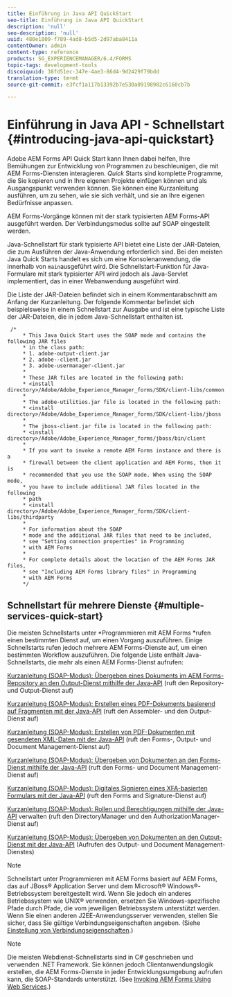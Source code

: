 ```yaml
---
title: Einführung in Java API QuickStart
seo-title: Einführung in Java API QuickStart
description: 'null'
seo-description: 'null'
uuid: 480e1809-f789-4ad8-b5d5-2d97aba8411a
contentOwner: admin
content-type: reference
products: SG_EXPERIENCEMANAGER/6.4/FORMS
topic-tags: development-tools
discoiquuid: 38fd51ec-347e-4ae3-86d4-9d2429f79bdd
translation-type: tm+mt
source-git-commit: e3fcf1a117b13392b7e530a09198982c6160cb7b

---
```



# Einführung in Java API - Schnellstart {#introducing-java-api-quickstart}

Adobe AEM Forms API Quick Start kann Ihnen dabei helfen, Ihre Bemühungen zur Entwicklung von Programmen zu beschleunigen, die mit AEM Forms-Diensten interagieren. *Quick* Starts sind komplette Programme, die Sie kopieren und in Ihre eigenen Projekte einfügen können und als Ausgangspunkt verwenden können. Sie können eine Kurzanleitung ausführen, um zu sehen, wie sie sich verhält, und sie an Ihre eigenen Bedürfnisse anpassen.

AEM Forms-Vorgänge können mit der stark typisierten AEM Forms-API ausgeführt werden. Der Verbindungsmodus sollte auf SOAP eingestellt werden.

Java-Schnellstart für stark typisierte API bietet eine Liste der JAR-Dateien, die zum Ausführen der Java-Anwendung erforderlich sind. Bei den meisten Java Quick Starts handelt es sich um eine Konsolenanwendung, die innerhalb von `main`ausgeführt wird. Die Schnellstart-Funktion für Java-Formulare mit stark typisierter API wird jedoch als Java-Servlet implementiert, das in einer Webanwendung ausgeführt wird.

Die Liste der JAR-Dateien befindet sich in einem Kommentarabschnitt am Anfang der Kurzanleitung. Der folgende Kommentar befindet sich beispielsweise in einem Schnellstart zur Ausgabe und ist eine typische Liste der JAR-Dateien, die in jedem Java-Schnellstart enthalten ist.

```as3
 /* 
     * This Java Quick Start uses the SOAP mode and contains the following JAR files 
     * in the class path: 
     * 1. adobe-output-client.jar 
     * 2. adobe--client.jar 
     * 3. adobe-usermanager-client.jar 
     * 
     * These JAR files are located in the following path: 
     * <install directory>/Adobe/Adobe_Experience_Manager_forms/SDK/client-libs/common 
     * 
     * The adobe-utilities.jar file is located in the following path: 
     * <install directory>/Adobe/Adobe_Experience_Manager_forms/SDK/client-libs/jboss 
     * 
     * The jboss-client.jar file is located in the following path: 
     * <install directory>/Adobe/Adobe_Experience_Manager_forms/jboss/bin/client 
     * 
     * If you want to invoke a remote AEM Forms instance and there is a 
     * firewall between the client application and AEM Forms, then it is  
     * recommended that you use the SOAP mode. When using the SOAP mode,  
     * you have to include additional JAR files located in the following  
     * path 
     * <install directory>/Adobe/Adobe_Experience_Manager_forms/SDK/client-libs/thirdparty 
     * 
     * For information about the SOAP  
     * mode and the additional JAR files that need to be included,  
     * see "Setting connection properties" in Programming  
     * with AEM Forms 
     * 
     * For complete details about the location of the AEM Forms JAR files,  
     * see "Including AEM Forms library files" in Programming  
     * with AEM Forms 
     */
```

## Schnellstart für mehrere Dienste {#multiple-services-quick-start}

Die meisten Schnellstarts unter *Programmieren mit AEM Forms *rufen einen bestimmten Dienst auf, um einen Vorgang auszuführen. Einige Schnellstarts rufen jedoch mehrere AEM Forms-Dienste auf, um einen bestimmten Workflow auszuführen. Die folgende Liste enthält Java-Schnellstarts, die mehr als einen AEM Forms-Dienst aufrufen:

[Kurzanleitung (SOAP-Modus): Übergeben eines Dokuments im AEM Forms-Repository an den Output-Dienst mithilfe der Java-API](/help/forms/developing/output-service-java-api-quick.md#quick-start-soap-mode-passing-a-document-located-in-the-repository-to-the-output-service-using-the-java-api) (ruft den Repository- und Output-Dienst auf)

[Kurzanleitung (SOAP-Modus): Erstellen eines PDF-Dokuments basierend auf Fragmenten mit der Java-API](/help/forms/developing/output-service-java-api-quick.md#quick-start-soap-mode-creating-a-pdf-document-based-on-fragments-using-the-java-api) (ruft den Assembler- und den Output-Dienst auf)

[Kurzanleitung (SOAP-Modus): Erstellen von PDF-Dokumenten mit gesendeten XML-Daten mit der Java-API](/help/forms/developing/forms-service-api-quick-starts.md#quick-start-soap-mode-creating-pdf-documents-with-submitted-xml-data-using-the-java-api) (ruft den Forms-, Output- und Document Management-Dienst auf)

[Kurzanleitung (SOAP-Modus): Übergeben von Dokumenten an den Forms-Dienst mithilfe der Java-API](/help/forms/developing/forms-service-api-quick-starts.md#quick-start-soap-mode-passing-documents-to-the-forms-service-using-the-java-api) (ruft den Forms- und Document Management-Dienst auf)

[Kurzanleitung (SOAP-Modus): Digitales Signieren eines XFA-basierten Formulars mit der Java-API](/help/forms/developing/signature-service-java-api-quick.md#quick-start-soap-mode-digitally-signing-a-xfa-based-form-using-the-java-api) (ruft den Forms and Signature-Dienst auf)

[Kurzanleitung (SOAP-Modus): Rollen und Berechtigungen mithilfe der Java-API](/help/forms/developing/user-manager-java-api-quick.md#quick-start-soap-mode-managing-roles-and-permissions-using-the-java-api) verwalten (ruft den DirectoryManager und den AuthorizationManager-Dienst auf)

[Kurzanleitung (SOAP-Modus): Übergeben von Dokumenten an den Output-Dienst mit der Java-API](/help/forms/developing/output-service-java-api-quick.md#quick-start-soap-mode-passing-documents-to-the-output-service-using-the-java-api) (Aufrufen des Output- und Document Management-Dienstes)

>[!NOTE]
>
>Schnellstart unter Programmieren mit AEM Forms basiert auf AEM Forms, das auf JBoss® Application Server und dem Microsoft® Windows®-Betriebssystem bereitgestellt wird. Wenn Sie jedoch ein anderes Betriebssystem wie UNIX® verwenden, ersetzen Sie Windows-spezifische Pfade durch Pfade, die vom jeweiligen Betriebssystem unterstützt werden. Wenn Sie einen anderen J2EE-Anwendungsserver verwenden, stellen Sie sicher, dass Sie gültige Verbindungseigenschaften angeben. (Siehe [Einstellung von Verbindungseigenschaften](/help/forms/developing/invoking-aem-forms-using-java.md#setting-connection-properties).)

>[!NOTE]
>
>Die meisten Webdienst-Schnellstarts sind in C# geschrieben und verwenden .NET Framework. Sie können jedoch Clientanwendungslogik erstellen, die AEM Forms-Dienste in jeder Entwicklungsumgebung aufrufen kann, die SOAP-Standards unterstützt. (See [Invoking AEM Forms Using Web Services](/help/forms/developing/invoking-aem-forms-using-web.md#invoking-aem-forms-using-web-services).)

